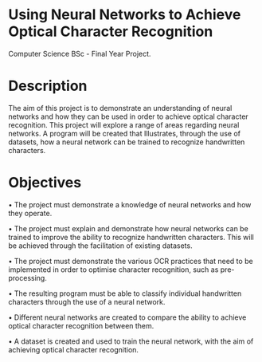 # Using Neural Networks to Achieve Optical Character Recognition

Computer Science BSc - Final Year Project. 

# Description

The aim of this project is to demonstrate an understanding of neural networks and how they can be used in order to achieve optical character recognition. This project will explore a range of areas regarding neural networks. A program will be created that Illustrates, through the use of datasets, how a neural network can be trained to recognize handwritten characters.

# Objectives 
• The project must demonstrate a knowledge of neural networks and how they operate.

• The project must explain and demonstrate how neural networks can be trained to improve the ability to recognize handwritten characters. This will be achieved through the facilitation
of existing datasets.

• The project must demonstrate the various OCR practices that need to be implemented in
order to optimise character recognition, such as pre-processing.

• The resulting program must be able to classify individual handwritten characters through the
use of a neural network.

• Different neural networks are created to compare the ability to achieve optical character
recognition between them.

• A dataset is created and used to train the neural network, with the aim of achieving optical
character recognition.
